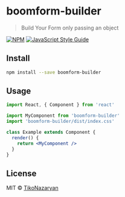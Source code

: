 # boomform-builder

> Build Your Form only passing an object

[![NPM](https://img.shields.io/npm/v/boomform-builder.svg)](https://www.npmjs.com/package/boomform-builder) [![JavaScript Style Guide](https://img.shields.io/badge/code_style-standard-brightgreen.svg)](https://standardjs.com)

## Install

```bash
npm install --save boomform-builder
```

## Usage

```jsx
import React, { Component } from 'react'

import MyComponent from 'boomform-builder'
import 'boomform-builder/dist/index.css'

class Example extends Component {
  render() {
    return <MyComponent />
  }
}
```

## License

MIT © [TikoNazaryan](https://github.com/TikoNazaryan)
